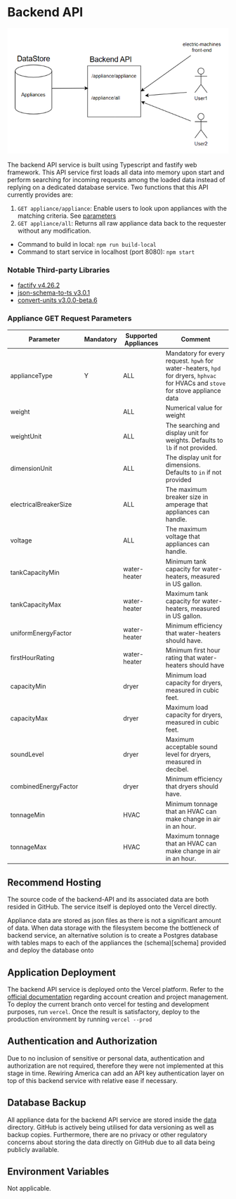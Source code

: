 # Backend API
<p align="center">
  <img src="../doc/architecture-backend.PNG" />
</p>

The backend API service is built using Typescript and fastify web framework. This API service first loads all data into memory upon start and perform searching for incoming requests among the loaded data instead of replying on a dedicated database service. Two functions that this API currently provides are: 
1. `GET appliance/appliance`: Enable users to look upon appliances with the matching criteria. See [parameters](#3-Appliance-get-request-parameters)
2. `GET appliance/all`: Returns all raw appliance data back to the requester without any modification.

<!-- <h3 tabindex="-1" class="heading-element" dir="auto">Appliance GET Request Parameters</h3> -->

- Command to build in local: `npm run build-local`
- Command to start service in localhost (port 8080): `npm start`

### Notable Third-party Libraries
- [factify v4.26.2](https://fastify.dev/)
- [json-schema-to-ts v3.0.1](https://www.npmjs.com/package/json-schema-to-ts/v/3.0.1)
- [convert-units v3.0.0-beta.6](https://www.npmjs.com/package/json-schema-to-ts/v/3.0.1)

### Appliance GET Request Parameters
| Parameter 	| Mandatory 	| Supported Appliances 	| Comment 	|
|---	|---	|---	|---	|
| applianceType 	| Y 	| ALL 	| Mandatory for every request. `hpwh` for water-heaters, `hpd` for dryers, `hphvac` for HVACs and `stove` for stove appliance data  	|
| weight 	|  	| ALL 	| Numerical value for weight 	|
| weightUnit 	|  	| ALL 	| The searching and display unit for weights. Defaults to `lb` if not provided. 	|
| dimensionUnit 	|  	| ALL 	| The display unit for dimensions. Defaults to `in` if not provided 	|
| electricalBreakerSize 	|  	| ALL 	| The maximum breaker size in amperage that appliances can handle. 	|
| voltage 	|  	| ALL 	| The maximum voltage that appliances can handle. 	|
| tankCapacityMin 	|  	| water-heater 	| Minimum tank capacity for water-heaters, measured in US gallon. 	|
| tankCapacityMax 	|  	| water-heater 	| Maximum tank capacity for water-heaters, measured in US gallon. 	|
| uniformEnergyFactor 	|  	| water-heater 	| Minimum efficiency that water-heaters should have. 	|
| firstHourRating 	|  	| water-heater 	| Minimum first hour rating that water-heaters should have 	|
| capacityMin 	|  	| dryer 	| Minimum load capacity for dryers, measured in cubic feet. 	|
| capacityMax 	|  	| dryer 	| Maximum load capacity for dryers, measured in cubic feet. 	|
| soundLevel 	|  	| dryer 	| Maximum acceptable sound level for dryers, measured in decibel. 	|
| combinedEnergyFactor 	|  	| dryer 	| Minimum efficiency that dryers should have. 	|
| tonnageMin 	|  	| HVAC 	| Minimum tonnage that an HVAC can make change in air in an hour. 	|
| tonnageMax 	|  	| HVAC 	| Maximum tonnage that an HVAC can make change in air in an hour. 	|


## Recommend Hosting
The source code of the backend-API and its associated data are both resided in GitHub. The service itself is deployed onto the Vercel directly. 

Appliance data are stored as json files as there is not a significant amount of data. When data storage with the filesystem become the bottleneck of backend service, an alternative solution is to create a Postgres database with tables maps to each of the appliances the (schema)[schema] provided and deploy the database onto 

## Application Deployment 
The backend API service is deployed onto the Vercel platform. Refer to the [official documentation](https://vercel.com/) regarding account creation and project management. To deploy the current branch onto vercel for testing and development purposes, run `vercel`. Once the result is satisfactory, deploy to the production environment by running `vercel --prod`

## Authentication and Authorization 
Due to no inclusion of sensitive or personal data, authentication and authorization are not required, therefore they were not implemented at this stage in time. Rewiring America can add an API key authentication layer on top of this backend service with relative ease if necessary.
 
## Database Backup
All appliance data for the backend API service are stored inside the [data](data) directory. GitHub is actively being utilised for data versioning as well as backup copies. Furthermore, there are no privacy or other regulatory concerns about storing the data directly on GitHub due to all data being publicly available.

## Environment Variables
Not applicable. 